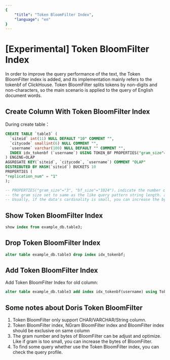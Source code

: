 ```yaml
---
{
    "title": "Token BloomFilter Index",
    "language": "en"
}
---
```


<!--
Licensed to the Apache Software Foundation (ASF) under one
or more contributor license agreements.  See the NOTICE file
distributed with this work for additional information
regarding copyright ownership.  The ASF licenses this file
to you under the Apache License, Version 2.0 (the
"License"); you may not use this file except in compliance
with the License.  You may obtain a copy of the License at

  http://www.apache.org/licenses/LICENSE-2.0

Unless required by applicable law or agreed to in writing,
software distributed under the License is distributed on an
"AS IS" BASIS, WITHOUT WARRANTIES OR CONDITIONS OF ANY
KIND, either express or implied.  See the License for the
specific language governing permissions and limitations
under the License.
-->

# [Experimental] Token BloomFilter Index

<version since="2.0.0">
</version>

In order to improve the query performance of the text, the Token BloomFilter index is added, and its implementation mainly refers to the tokenbf of ClickHouse. Token BloomFilter splits tokens by non-digits and non-characters, so the main scenario is applied to the query of English document words.

## Create Column With Token BloomFilter Index

During create table：

```sql
CREATE TABLE `table3` (
  `siteid` int(11) NULL DEFAULT "10" COMMENT "",
  `citycode` smallint(6) NULL COMMENT "",
  `username` varchar(100) NULL DEFAULT "" COMMENT "",
  INDEX idx_tokenbf (`username`) USING TOKEN_BF PROPERTIES("gram_size"="3", "bf_size"="256") COMMENT 'username token_bf index'
) ENGINE=OLAP
AGGREGATE KEY(`siteid`, `citycode`, `username`) COMMENT "OLAP"
DISTRIBUTED BY HASH(`siteid`) BUCKETS 10
PROPERTIES (
"replication_num" = "1"
);

-- PROPERTIES("gram_size"="3", "bf_size"="1024")，indicate the number of gram and bytes of bloom filter respectively.
-- the gram size set to same as the like query pattern string length. and the suitable bytes of bloom filter can be get by test, more larger more better, 256 maybe is a good start.
-- Usually, if the data's cardinality is small, you can increase the bytes of bloom filter to improve the efficiency.
```

## Show Token BloomFilter Index

```sql
show index from example_db.table3;
```

## Drop Token BloomFilter Index


```sql
alter table example_db.table3 drop index idx_tokenbf;
```

## Add Token BloomFilter Index

Add Token BloomFilter Index for old column:

```sql
alter table example_db.table3 add index idx_tokenbf(username) using Token_BF PROPERTIES("bf_size"="512")comment 'username token_bf index' 
```

## **Some notes about Doris Token BloomFilter**

1. Token BloomFilter only support CHAR/VARCHAR/String column.
2. Token BloomFilter index, NGram BloomFilter index and BloomFilter index should be exclusive on same column
3. The gram number and bytes of BloomFilter can be adjust and optimize. Like if gram is too small, you can increase the bytes of BloomFilter.
4. To find some query whether use the Token BloomFilter index, you can check the query profile.
